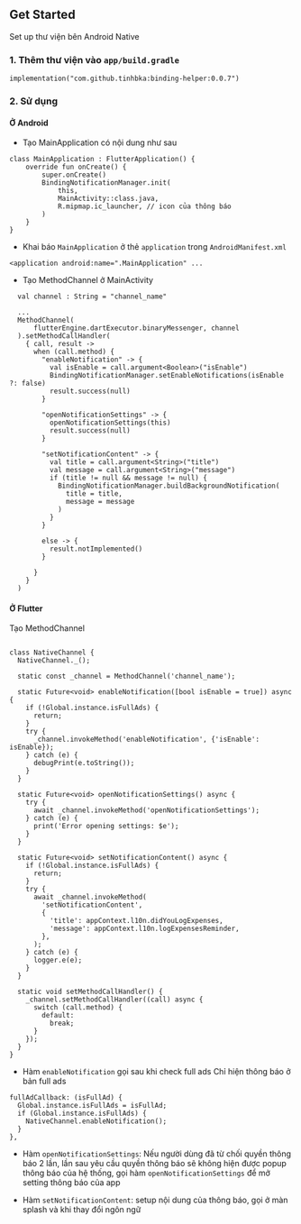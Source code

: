 ## Get Started

Set up thư viện bên Android Native

### 1. Thêm thư viện vào `app/build.gradle`

```
implementation("com.github.tinhbka:binding-helper:0.0.7")
```

### 2. Sử dụng

#### Ở Android

- Tạo MainApplication có nội dung như sau

```
class MainApplication : FlutterApplication() {
    override fun onCreate() {
        super.onCreate()
        BindingNotificationManager.init(
            this,
            MainActivity::class.java,
            R.mipmap.ic_launcher, // icon của thông báo
        )
    }
}
```

- Khai báo `MainApplication` ở thẻ `application` trong `AndroidManifest.xml`

```
<application android:name=".MainApplication" ...
```

- Tạo MethodChannel ở MainActivity

```
  val channel : String = "channel_name"

  ...
  MethodChannel(
      flutterEngine.dartExecutor.binaryMessenger, channel
  ).setMethodCallHandler(
    { call, result ->
      when (call.method) {
        "enableNotification" -> {
          val isEnable = call.argument<Boolean>("isEnable")
          BindingNotificationManager.setEnableNotifications(isEnable ?: false)
          result.success(null)
        }

        "openNotificationSettings" -> {
          openNotificationSettings(this)
          result.success(null)
        }

        "setNotificationContent" -> {
          val title = call.argument<String>("title")
          val message = call.argument<String>("message")
          if (title != null && message != null) {
            BindingNotificationManager.buildBackgroundNotification(
              title = title,
              message = message
            )
          }
        }

        else -> {
          result.notImplemented()
        }

      }
    }
  )
```

#### Ở Flutter

Tạo MethodChannel

```

class NativeChannel {
  NativeChannel._();

  static const _channel = MethodChannel('channel_name');

  static Future<void> enableNotification([bool isEnable = true]) async {
    if (!Global.instance.isFullAds) {
      return;
    }
    try {
      _channel.invokeMethod('enableNotification', {'isEnable': isEnable});
    } catch (e) {
      debugPrint(e.toString());
    }
  }

  static Future<void> openNotificationSettings() async {
    try {
      await _channel.invokeMethod('openNotificationSettings');
    } catch (e) {
      print('Error opening settings: $e');
    }
  }

  static Future<void> setNotificationContent() async {
    if (!Global.instance.isFullAds) {
      return;
    }
    try {
      await _channel.invokeMethod(
        'setNotificationContent',
        {
          'title': appContext.l10n.didYouLogExpenses,
          'message': appContext.l10n.logExpensesReminder,
        },
      );
    } catch (e) {
      logger.e(e);
    }
  }

  static void setMethodCallHandler() {
    _channel.setMethodCallHandler((call) async {
      switch (call.method) {
        default:
          break;
      }
    });
  }
}
```

- Hàm `enableNotification` gọi sau khi check full ads
  Chỉ hiện thông báo ở bản full ads

```
fullAdCallback: (isFullAd) {
  Global.instance.isFullAds = isFullAd;
  if (Global.instance.isFullAds) {
    NativeChannel.enableNotification();
  }
},
```

- Hàm `openNotificationSettings`: Nếu người dùng đã từ chối quyền thông báo 2 lần, lần sau yêu cầu
  quyền thông báo sẽ không hiện được popup thông báo của hệ thống, gọi hàm
  `openNotificationSettings` để mở setting thông báo của app

- Hàm `setNotificationContent`: setup nội dung của thông báo, gọi ở màn splash và khi thay đổi ngôn
  ngữ